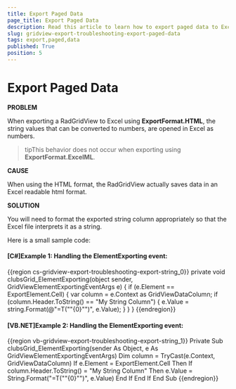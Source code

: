 ```yaml
---
title: Export Paged Data
page_title: Export Paged Data
description: Read this article to learn how to export paged data to Excel from RadGridView - Telerik's {{ site.framework_name }} DataGrid.
slug: gridview-export-troubleshooting-export-paged-data
tags: export,paged,data
published: True
position: 5
---
```


# Export Paged Data

__PROBLEM__

When exporting a RadGridView to Excel using __ExportFormat.HTML__, the string values that can be converted to numbers, are opened in Excel as numbers.
        

>tipThis behavior does not occur when exporting using __ExportFormat.ExcelML__.


__CAUSE__

When using the HTML format, the RadGridView actually saves data in an Excel readable html format.


__SOLUTION__

You will need to format the exported string column appropriately so that the Excel file interprets it as a string.

Here is a small sample code:
        

#### __[C#]Example 1: Handling the ElementExporting event:__

{{region cs-gridview-export-troubleshooting-export-string_0}}
	private void clubsGrid_ElementExporting(object sender, GridViewElementExportingEventArgs e)
	{
	    if (e.Element == ExportElement.Cell)
	    {
	        var column = e.Context as GridViewDataColumn;
	        if (column.Header.ToString() == "My String Column")
	        {
	            e.Value = string.Format(@"=T(""{0}"")", e.Value);
	        }
	    }
	}
{{endregion}}

#### __[VB.NET]Example 2: Handling the ElementExporting event:__

{{region vb-gridview-export-troubleshooting-export-string_1}}
	Private Sub clubsGrid_ElementExporting(sender As Object, e As GridViewElementExportingEventArgs)
	    Dim column = TryCast(e.Context, GridViewDataColumn)
	    If e.Element = ExportElement.Cell Then
	        If column.Header.ToString() = "My String Column" Then
	            e.Value = String.Format("=T(""{0}"")", e.Value)
	        End If
	    End If
	End Sub
{{endregion}}





